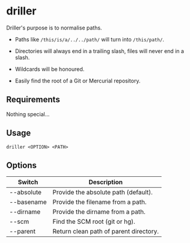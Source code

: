# driller

Driller's purpose is to normalise paths.

- Paths like `/this/is/a/../../path/` will turn into `/this/path/`.

- Directories will always end in a trailing slash, files will never end in a slash.

- Wildcards will be honoured.

- Easily find the root of a Git or Mercurial repository.


## Requirements

Nothing special...


## Usage

`driller <OPTION> <PATH>`


## Options

| Switch     | Description                             |
|------------|-----------------------------------------|
| --absolute | Provide the absolute path (default).    |
| --basename | Provide the filename from a path.       |
| --dirname  | Provide the dirname from a path.        |
| --scm      | Find the SCM root (git or hg).          |
| --parent   | Return clean path of parent directory.  |
